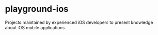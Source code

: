 # playground-ios
Projects maintained by experienced iOS developers to present knowledge about iOS mobile applications.
